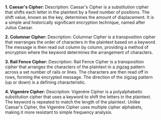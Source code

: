 **1. Caesar's Cipher:**
Description:
Caesar's Cipher is a substitution cipher that shifts each letter in the plaintext by a fixed number of positions. The shift value, known as the key, determines the amount of displacement. It is a simple and historically significant encryption technique, named after Julius Caesar.

**2. Columnar Cipher:**
Description:
Columnar Cipher is a transposition cipher that rearranges the order of characters in the plaintext based on a keyword. The message is then read out column by column, providing a method of encryption where the keyword determines the arrangement of characters.

**3. Rail Fence Cipher:**
Description:
Rail Fence Cipher is a transposition cipher that arranges the characters of the plaintext in a zigzag pattern across a set number of rails or lines. The characters are then read off in rows, forming the encrypted message. The direction of the zigzag pattern (up or down) is a defining characteristic.

**4. Vigenère Cipher:**
Description:
Vigenère Cipher is a polyalphabetic substitution cipher that uses a keyword to shift the letters in the plaintext. The keyword is repeated to match the length of the plaintext. Unlike Caesar's Cipher, the Vigenère Cipher uses multiple cipher alphabets, making it more resistant to simple frequency analysis.
